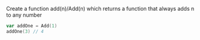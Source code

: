 Create a function add(n)/Add(n) which returns a function that always adds n to any number

```go
var addOne = Add(1)
addOne(3) // 4
```
